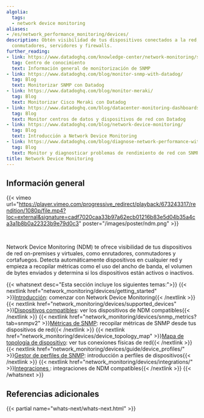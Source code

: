 ```yaml
---
algolia:
  tags:
  - network device monitoring
aliases:
- /es/network_performance_monitoring/devices/
description: Obtén visibilidad de tus dispositivos conectados a la red, como enrutadores,
  conmutadores, servidores y firewalls.
further_reading:
- link: https://www.datadoghq.com/knowledge-center/network-monitoring/snmp-monitoring/
  tag: Centro de conocimiento
  text: Información general de monitorización de SNMP
- link: https://www.datadoghq.com/blog/monitor-snmp-with-datadog/
  tag: Blog
  text: Monitorizar SNMP con Datadog
- link: https://www.datadoghq.com/blog/monitor-meraki/
  tag: Blog
  text: Monitorizar Cisco Meraki con Datadog
- link: https://www.datadoghq.com/blog/datacenter-monitoring-dashboards/
  tag: Blog
  text: Monitor centros de datos y dispositivos de red con Datadog
- link: https://www.datadoghq.com/blog/network-device-monitoring/
  tag: Blog
  text: Introducción a Network Device Monitoring
- link: https://www.datadoghq.com/blog/diagnose-network-performance-with-snmp-trap-monitoring/
  tag: Blog
  text: Monitor y diagnosticar problemas de rendimiento de red con SNMP Traps
title: Network Device Monitoring
---
```


## Información general

{{< vimeo url="https://player.vimeo.com/progressive_redirect/playback/673243317/rendition/1080p/file.mp4?loc=external&signature=cadf7020caa33b97a62ecb01216b83e5d04b35a4ca3a1b8b0a22323b9e79d0c3" poster="/images/poster/ndm.png" >}}

<br/>

Network Device Monitoring (NDM) te ofrece visibilidad de tus dispositivos de red on-premises y virtuales, como enrutadores, conmutadores y cortafuegos. Detecta automáticamente dispositivos en cualquier red y empieza a recopilar métricas como el uso del ancho de banda, el volumen de bytes enviados y determina si los dispositivos están activos o inactivos.

{{< whatsnext desc="Esta sección incluye los siguientes temas:">}}
    {{< nextlink href="network_monitoring/devices/getting_started" >}}<u>Introducción</u>: comenzar con Network Device Monitoring{{< /nextlink >}}
    {{< nextlink href="network_monitoring/devices/supported_devices" >}}<u>Dispositivos compatibles</u>: ver los dispositivos de NDM compatibles{{< /nextlink >}}
    {{< nextlink href="network_monitoring/devices/snmp_metrics?tab=snmpv2" >}}<u>Métricas de SNMP</u>: recopilar métricas de SNMP desde tus dispositivos de red{{< /nextlink >}}
    {{< nextlink href="network_monitoring/devices/device_topology_map" >}}<u>Mapa de topología de dispositivo</u>: ver tus conexiones físicas de red{{< /nextlink >}}
    {{< nextlink href="network_monitoring/devices/guide/device_profiles/" >}}<u>Gestor de perfiles de SNMP</u>: introducción a perfiles de dispositivos{{< /nextlink >}}
    {{< nextlink href="network_monitoring/devices/integrations/" >}}<u>Integraciones </u>: integraciones de NDM compatibles{{< /nextlink >}}
{{< /whatsnext >}}


## Referencias adicionales

{{< partial name="whats-next/whats-next.html" >}}